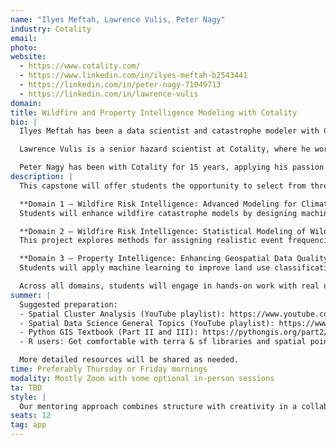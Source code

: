 ```yaml
---
name: "Ilyes Meftah, Lawrence Vulis, Peter Nagy"
industry: Cotality
email: 
photo:
website:
  - https://www.cotality.com/
  - https://www.linkedin.com/in/ilyes-meftah-b2543441
  - https://linkedin.com/in/peter-nagy-71049713
  - https://linkedin.com/in/lawrence-vulis
domain: 
title: Wildfire and Property Intelligence Modeling with Cotality
bio: |
  Ilyes Meftah has been a data scientist and catastrophe modeler with Cotality for 13 years. With a strong background in mathematics and quantitative finance (holding multiple master's degrees from Paris, France universities), Ilyes has developed risk assessment models for wildfires, hurricanes, and earthquakes throughout his career. Recently, he has been focusing his efforts on quantifying wildfire mitigation measures to help communities located in high-risk areas. He is passionate about solving complex problems and sharing knowledge with others. When not working on catastrophe models, he enjoys hiking around the world with his family.

  Lawrence Vulis is a senior hazard scientist at Cotality, where he works on building physical and AI-based models of natural hazard risk to properties. Prior projects include machine learning-based classification of river delta geometry, satellite-based tracking of arctic lake spatiotemporal dynamics, linking satellite-derived beach dynamics with off-shore wave climate in Southern California, and a geospatial database/platform for machine learning-based permafrost mapping. His educational background is in Civil and Environmental Engineering, with a B.E. from The City College of New York and a Ph.D. from UC Irvine, with an extended internship and brief stint at Los Alamos National Lab. Outside of work he enjoys spending time with his wife and dog on beaches and trails.

  Peter Nagy has been with Cotality for 15 years, applying his passion toward big spatial data problems that occur with parcels, buildings, and geographic data relating to natural hazard risks. Prior experience includes the virtual earth (streetside) team with Microsoft, as well as multiple projects with Vexcel including SRTM processing, feature extraction from radar imagery, visualizations of raster and vector imagery like polarimetric SAR compositions, and building the RAMS Antarctic DEM. He studied at the University of Colorado in Boulder where he still lives, enjoying outdoor activities like hiking and skiing.
description: |
  This capstone will offer students the opportunity to select from three rich domains of applied data science in collaboration with Cotality:

  **Domain 1 — Wildfire Risk Intelligence: Advanced Modeling for Climate Resilience**  
  Students will enhance wildfire catastrophe models by designing machine learning models to simulate fire intensity within wildfire perimeters. Focus is on improving hazard modeling to support insurance pricing, emergency planning, and resilience.

  **Domain 2 — Wildfire Risk Intelligence: Statistical Modeling of Wildfire Frequency**  
  This project explores methods for assigning realistic event frequencies to wildfire footprints, matching historical damage patterns using statistical modeling and machine learning. It will provide exposure to risk quantification, spatial data processing, and policy-relevant analytics.

  **Domain 3 — Property Intelligence: Enhancing Geospatial Data Quality for Risk Assessment**  
  Students will apply machine learning to improve land use classification across county boundaries and enhance data quality in nationwide parcel-level property databases. The goal is to refine features used across catastrophe models and climate analytics platforms.

  Across all domains, students will engage in hands-on work with real datasets, industry tools (Python/R, GIS), and catastrophe modeling techniques. The outputs are intended to directly improve Cotality’s modeling platforms and have measurable real-world impacts.
summer: |
  Suggested preparation:
  - Spatial Cluster Analysis (YouTube playlist): https://www.youtube.com/playlist?list=PLzREt6r1Nenk3L0ndufhYuwdrrfZqdsIA
  - Spatial Data Science General Topics (YouTube playlist): https://www.youtube.com/playlist?list=PLzREt6r1NenmFyTw8v2JZpEE4PZGNi5Ht
  - Python GIS Textbook (Part II and III): https://pythongis.org/part2/index.html
  - R users: Get comfortable with terra & sf libraries and spatial point pattern analysis

  More detailed resources will be shared as needed.
time: Preferably Thursday or Friday mornings
modality: Mostly Zoom with some optional in-person sessions
ta: TBD
style: |
  Our mentoring approach combines structure with creativity in a collaborative environment. Weekly sessions will balance technical guidance with hands-on problem-solving. Students will have opportunities to interact with multiple catastrophe modeling experts at Cotality, gaining exposure to different perspectives and specialized knowledge. We believe learning works best when it's engaging and enjoyable, so we'll incorporate real-world applications and team-based challenges throughout the project. While we'll provide regular guidance and feedback, we value student initiative and will encourage independent exploration of solutions within our project framework. Our goal is to create an experience that's both intellectually stimulating and professionally valuable.
seats: 12
tag: app
---
```

